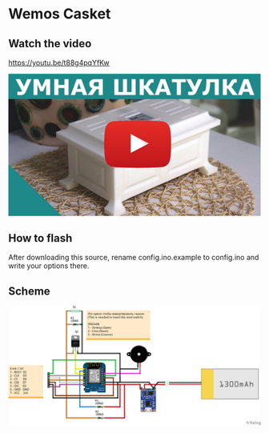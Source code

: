 # Wemos Casket

## Watch the video 
https://youtu.be/t88g4pqYfKw

[![Watch the video](img/maxresdefault.jpg)](https://youtu.be/t88g4pqYfKw)

## How to flash
After downloading this source, rename config.ino.example to config.ino and write your options there.

## Scheme
![Scheme](fritzing/sketch_full_bb.png)

